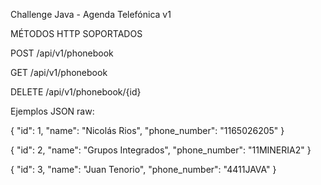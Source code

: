 Challenge Java - Agenda Telefónica v1

MÉTODOS HTTP SOPORTADOS

POST /api/v1/phonebook

GET /api/v1/phonebook

DELETE /api/v1/phonebook/{id}







Ejemplos JSON raw:

{
"id": 1,
"name": "Nicolás Rios",
"phone_number": "1165026205"
}

{
"id": 2,
"name": "Grupos Integrados",
"phone_number": "11MINERIA2"
}

{
"id": 3,
"name": "Juan Tenorio",
"phone_number": "4411JAVA"
}
